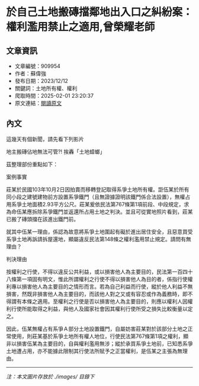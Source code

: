 # 於自己土地搬磚擋鄰地出入口之糾紛案：權利濫用禁止之適用,曾榮耀老師

## 文章資訊
- 文章編號：909954
- 作者：蘇偉強
- 發布日期：2023/12/12
- 關鍵詞：土地所有權、權利
- 爬取時間：2025-02-01 23:20:37
- 原文連結：[閱讀原文](https://real-estate.get.com.tw/Columns/detail.aspx?no=909954)

## 內文


這幾天有個新聞，請先看下列影片


地主搬磚佔地無法可管?! 挨轟「土地蟑螂」


茲整理部份重點如下：


案例事實


莊某於民國103年10月2日因拍賣而移轉登記取得系爭土地所有權。詎伍某於所有同小段之建號建物前方設置系爭鐵門（且無證據證明該鐵門係合法設置），無權占用系爭土地面積2.93平方公尺。莊某爰依民法第767條第1項前段、中段規定，求為命伍某應拆除系爭鐵門並返還所占用土地之判決。並且可從實地照片看到，莊某已搬了磚頭擋在該進出鐵門前。


就其中伍某一理由，係認為故意將系爭土地圍起有礙於進出居住安全，且惡意買受系爭土地再訴請拆屋還地，顯屬違反民法第148條之權利濫用禁止規定。請問有無理由？


判決理由


按權利之行使，不得以違反公共利益，或以損害他人為主要目的，民法第一百四十八條第一項固有明文，惟此所謂權利之行使不得以損害他人為目的者，係指行使權利專以損害他人為主要目的之情形而言。若為自己利益而行使，縱於他人利益不無損害，然既非損害他人為主要目的，而該他人對之又或有容忍或作為義務時，即不得謂有本條之適用。至權利之行使是否以損害他人為主要目的，則應以權利人因權利行使所能取得之利益，與他人及國家社會因其權利行使所受之損失比較衡量以定之。


因此，伍某無權占有系爭Ａ部分土地設置鐵門，自屬妨害莊某對於該部分土地之正常使用，則莊某基於系爭土地所有權人地位，行使民法第767條第1項之權利，顯非以損害伍某為主要目的，自與權利濫用無涉；縱於承買系爭土地前，已知悉系爭土地遭占用，亦不能據此限制其行使法所賦予之正當權利，是伍某之主張為無理由。

---
*注：本文圖片存放於 ./images/ 目錄下*
